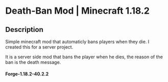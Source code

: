 # Death-Ban Mod | Minecraft 1.18.2

## Description
Simple minecraft mod that automaticly bans players when they die.
I created this for a server project.

It is a server side mod that bans the player when he dies, the reason of the ban is the death message.

#### Forge-1.18.2-40.2.2